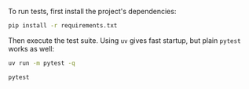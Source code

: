 To run tests, first install the project's dependencies:

```bash
pip install -r requirements.txt
```

Then execute the test suite. Using `uv` gives fast startup, but plain
`pytest` works as well:

```bash
uv run -m pytest -q
```

```bash
pytest
```

